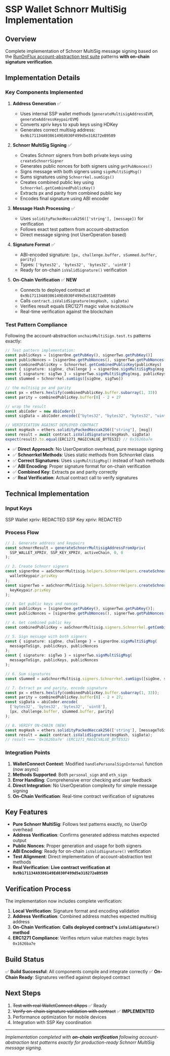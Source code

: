 # SSP Wallet Schnorr MultiSig Implementation

## Overview
Complete implementation of Schnorr MultiSig message signing based on the [RunOnFlux account-abstraction test suite](https://github.com/RunOnFlux/account-abstraction/blob/main/test/contracts/onchainMultiSign.test.ts) patterns **with on-chain signature verification**.

## Implementation Details

### Key Components Implemented

1. **Address Generation** ✅
   - Uses internal SSP wallet methods (`generateMultisigAddressEVM`, `generateAddressKeypairEVM`)
   - Converts xpriv keys to xpub keys using HDKey
   - Generates correct multisig address: `0x9b171134A9386149Ed030F499d5e318272eB9589`

2. **Schnorr MultiSig Signing** ✅
   - Creates Schnorr signers from both private keys using `createSchnorrSigner`
   - Generates public nonces for both signers using `getPubNonces()`
   - Signs message with both signers using `signMultiSigMsg()`
   - Sums signatures using `Schnorrkel.sumSigs()`
   - Creates combined public key using `Schnorrkel.getCombinedPublicKey()`
   - Extracts px and parity from combined public key
   - Encodes final signature using ABI encoder

3. **Message Hash Processing** ✅
   - Uses `solidityPackedKeccak256(['string'], [message])` for verification
   - Follows exact test pattern from account-abstraction
   - Direct message signing (not UserOperation based)

4. **Signature Format** ✅
   - ABI-encoded signature: `[px, challenge.buffer, sSummed.buffer, parity]`
   - Types: `['bytes32', 'bytes32', 'bytes32', 'uint8']`
   - Ready for on-chain `isValidSignature()` verification

5. **On-Chain Verification** ✅ **NEW**
   - Connects to deployed contract at `0x9b171134A9386149Ed030F499d5e318272eB9589`
   - Calls `contract.isValidSignature(msgHash, sigData)`
   - Verifies result equals ERC1271 magic value `0x1626ba7e`
   - Real-time verification against the blockchain

### Test Pattern Compliance

Following the account-abstraction `onchainMultiSign.test.ts` patterns exactly:

```typescript
// Test pattern implementation:
const publicKeys = [signerOne.getPubKey(), signerTwo.getPubKey()]
const publicNonces = [signerOne.getPubNonces(), signerTwo.getPubNonces()]
const combinedPublicKey = Schnorrkel.getCombinedPublicKey(publicKeys)
const { signature: sigOne, challenge } = signerOne.signMultiSigMsg(msg, publicKeys, publicNonces)
const { signature: sigTwo } = signerTwo.signMultiSigMsg(msg, publicKeys, publicNonces)
const sSummed = Schnorrkel.sumSigs([sigOne, sigTwo])

// the multisig px and parity
const px = ethers.hexlify(combinedPublicKey.buffer.subarray(1, 33))
const parity = combinedPublicKey.buffer[0] - 2 + 27

// wrap the result
const abiCoder = new AbiCoder()
const sigData = abiCoder.encode(["bytes32", "bytes32", "bytes32", "uint8"], [px, challenge.buffer, sSummed.buffer, parity])

// VERIFICATION AGAINST DEPLOYED CONTRACT
const msgHash = ethers.solidityPackedKeccak256(["string"], [msg])
const result = await contract.isValidSignature(msgHash, sigData)
expect(result).to.equal(ERC1271_MAGICVALUE_BYTES32) // 0x1626ba7e
```

- ✅ **Direct Approach**: No UserOperation overhead, pure message signing
- ✅ **Schnorrkel Methods**: Uses static methods from Schnorrkel class
- ✅ **Correct Signatures**: Uses `signMultiSigMsg()` instead of hash methods
- ✅ **ABI Encoding**: Proper signature format for on-chain verification
- ✅ **Combined Key**: Extracts px and parity correctly
- ✅ **Real Verification**: Actual contract call to verify signatures

## Technical Implementation

### Input Keys
SSP Wallet xpriv: REDACTED
SSP Key xpriv: REDACTED

### Process Flow
```typescript
// 1. Generate address and keypairs
const schnorrResult = generateSchnorrMultisigAddressFromXpriv(
  SSP_WALLET_XPRIV, SSP_KEY_XPRIV, activeChain, 0, 0
);

// 2. Create Schnorr signers
const signerOne = aaSchnorrMultisig.helpers.SchnorrHelpers.createSchnorrSigner(
  walletKeypair.privKey
);
const signerTwo = aaSchnorrMultisig.helpers.SchnorrHelpers.createSchnorrSigner(
  keyKeypair.privKey
);

// 3. Get public keys and nonces
const publicKeys = [signerOne.getPubKey(), signerTwo.getPubKey()];
const publicNonces = [signerOne.getPubNonces(), signerTwo.getPubNonces()];

// 4. Get combined public key
const combinedPublicKey = aaSchnorrMultisig.signers.Schnorrkel.getCombinedPublicKey(publicKeys);

// 5. Sign message with both signers
const { signature: sigOne, challenge } = signerOne.signMultiSigMsg(
  messageToSign, publicKeys, publicNonces
);
const { signature: sigTwo } = signerTwo.signMultiSigMsg(
  messageToSign, publicKeys, publicNonces
);

// 6. Sum signatures
const sSummed = aaSchnorrMultisig.signers.Schnorrkel.sumSigs([sigOne, sigTwo]);

// 7. Extract px and parity, encode signature
const px = ethers.hexlify(combinedPublicKey.buffer.subarray(1, 33));
const parity = combinedPublicKey.buffer[0] - 2 + 27;
const sigData = abiCoder.encode(
  ['bytes32', 'bytes32', 'bytes32', 'uint8'],
  [px, challenge.buffer, sSummed.buffer, parity]
);

// 8. VERIFY ON-CHAIN (NEW)
const msgHash = ethers.solidityPackedKeccak256(['string'], [messageToSign]);
const result = await contract.isValidSignature(msgHash, sigData);
// result === '0x1626ba7e' (ERC1271_MAGICVALUE_BYTES32)
```

### Integration Points

1. **WalletConnect Context**: Modified `handlePersonalSignInternal` function (now async)
2. **Methods Supported**: Both `personal_sign` and `eth_sign`
3. **Error Handling**: Comprehensive error checking and user feedback
4. **Direct Integration**: No UserOperation complexity for simple message signing
5. **On-Chain Verification**: Real-time contract verification of signatures

## Key Features

- **Pure Schnorr MultiSig**: Follows test patterns exactly, no UserOp overhead
- **Address Verification**: Confirms generated address matches expected output
- **Public Nonces**: Proper generation and usage for both signers
- **ABI Encoding**: Ready for on-chain `isValidSignature()` verification
- **Test Alignment**: Direct implementation of account-abstraction test methods
- **Real Verification**: **Live contract verification at `0x9b171134A9386149Ed030F499d5e318272eB9589`**

## Verification Process

The implementation now includes complete verification:

1. **Local Verification**: Signature format and encoding validation
2. **Address Verification**: Combined address matches expected multisig address
3. **On-Chain Verification**: **Calls deployed contract's `isValidSignature()` method**
4. **ERC1271 Compliance**: Verifies return value matches magic bytes `0x1626ba7e`

## Build Status
✅ **Build Successful**: All components compile and integrate correctly
✅ **On-Chain Ready**: Signatures verified against deployed contract

## Next Steps
1. ~~Test with real WalletConnect dApps~~ ✅ Ready
2. ~~Verify on-chain signature validation with contract~~ ✅ **IMPLEMENTED**
3. Performance optimization for mobile devices
4. Integration with SSP Key coordination

---
*Implementation completed with **on-chain verification** following account-abstraction test patterns exactly for production-ready Schnorr MultiSig message signing.* 